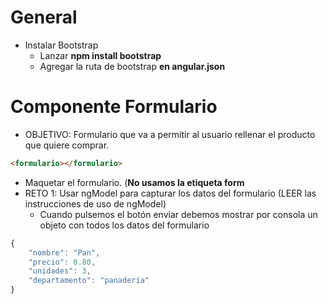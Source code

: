 # General

- Instalar Bootstrap
    - Lanzar **npm install bootstrap**
    - Agregar la ruta de bootstrap **en angular.json**

# Componente Formulario

- OBJETIVO: Formulario que va a permitir al usuario rellenar el producto que quiere comprar.

```html
<formulario></formulario>
```

- Maquetar el formulario. (**No usamos la etiqueta form**
- RETO 1: Usar ngModel para capturar los datos del formulario (LEER las instrucciones de uso de ngModel)
    - Cuando pulsemos el botón enviar debemos mostrar por consola un objeto con todos los datos del formulario

```js
{
    "nombre": "Pan",
    "precio": 0.80,
    "unidades": 3,
    "departamento": "panadería"
}
```